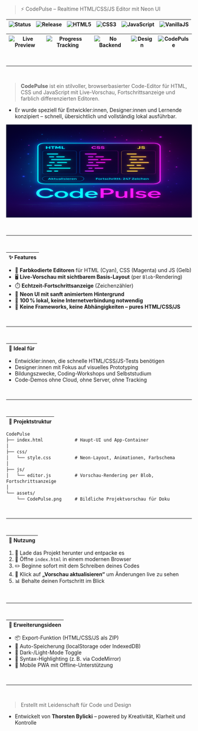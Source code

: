 > ⚡ CodePulse – Realtime HTML/CSS/JS Editor mit Neon UI

| ![Status](https://img.shields.io/badge/Status-AKTIV-blue?style=for-the-badge&logo=github) | ![Release](https://img.shields.io/badge/RELEASE-IN%20PROGRESS-%23FFA500?style=for-the-badge&logo=git) | ![HTML5](https://img.shields.io/badge/HTML5-%23E34F26?style=for-the-badge&logo=html5&logoColor=white) | ![CSS3](https://img.shields.io/badge/CSS3-%231572B6?style=for-the-badge&logo=css3&logoColor=white) | ![JavaScript](https://img.shields.io/badge/JavaScript-%23F7DF1E?style=for-the-badge&logo=javascript&logoColor=black) | ![VanillaJS](https://img.shields.io/badge/Vanilla_JS-%23F0DB4F?style=for-the-badge&logo=javascript&logoColor=black) |
|---|---|---|---|---|---|

| ![Live Preview](https://img.shields.io/badge/Live%20Preview-Enabled-%2300fff7?style=for-the-badge) | ![Progress Tracking](https://img.shields.io/badge/Progress-RealTime-%23ff00ff?style=for-the-badge) | ![No Backend](https://img.shields.io/badge/Backend-None-%231e1e2f?style=for-the-badge&logo=githubpages&logoColor=white) | ![Design](https://img.shields.io/badge/Neon--Style-Enabled-%23c300ff?style=for-the-badge) | ![CodePulse](https://img.shields.io/badge/Made%20with-❤️-%2300fff7?style=for-the-badge&logo=firefoxbrowser) |
|---|---|---|---|---|

<br>

---

<br>

> **CodePulse** ist ein stilvoller, browserbasierter Code-Editor für HTML, CSS und JavaScript mit Live-Vorschau, Fortschrittsanzeige und farblich differenzierten Editoren.  
  - Er wurde speziell für Entwickler:innen, Designer:innen und Lernende konzipiert – schnell, übersichtlich und vollständig lokal ausführbar.

![CodePulse Vorschau](./assets/CodePulse.png)

<br>

---

<br>

|✨ Features|
|---|

- 🎨 **Farbkodierte Editoren** für HTML (Cyan), CSS (Magenta) und JS (Gelb)
- 🖥️ **Live-Vorschau mit sichtbarem Basis-Layout** (per `Blob`-Rendering)
- ⏱️ **Echtzeit-Fortschrittsanzeige** (Zeichenzähler)
- 🌌 **Neon UI mit sanft animiertem Hintergrund**
- 🔐 **100 % lokal, keine Internetverbindung notwendig**
- 🧰 **Keine Frameworks, keine Abhängigkeiten – pures HTML/CSS/JS**

<br>

---

<br>

|🧠 Ideal für|
|---|

- Entwickler:innen, die schnelle HTML/CSS/JS-Tests benötigen
- Designer:innen mit Fokus auf visuelles Prototyping
- Bildungszwecke, Coding-Workshops und Selbststudium
- Code-Demos ohne Cloud, ohne Server, ohne Tracking

<br>

---

<br>

|📁 Projektstruktur|
|---|

```yarn
CodePulse
├── index.html            # Haupt-UI und App-Container
│
├── css/
│   └── style.css         # Neon-Layout, Animationen, Farbschema
│
├── js/
│   └── editor.js         # Vorschau-Rendering per Blob, Fortschrittsanzeige
│
└── assets/
    └── CodePulse.png     # Bildliche Projektvorschau für Doku

```

<br>

---

<br>

|🚀 Nutzung|
|---|

1. 🔽 Lade das Projekt herunter und entpacke es  
2. 📂 Öffne `index.html` in einem modernen Browser  
3. ✏️ Beginne sofort mit dem Schreiben deines Codes  
4. 🔁 Klick auf **„Vorschau aktualisieren“** um Änderungen live zu sehen  
5. 📊 Behalte deinen Fortschritt im Blick

<br>

---

<br>

|🔮 Erweiterungsideen|
|---|

- 📦 Export-Funktion (HTML/CSS/JS als ZIP)
- 💾 Auto-Speicherung (localStorage oder IndexedDB)
- 🌙 Dark-/Light-Mode Toggle
- 🧠 Syntax-Highlighting (z. B. via CodeMirror)
- 📱 Mobile PWA mit Offline-Unterstützung

<br>

---

<br>

> Erstellt mit Leidenschaft für Code und Design  
  - Entwickelt von **Thorsten Bylicki** – powered by Kreativität, Klarheit und Kontrolle
